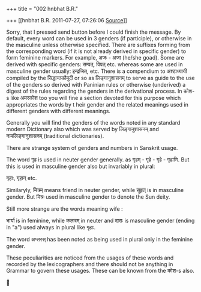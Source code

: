 +++
title = "002 hnbhat B.R."

+++
[[hnbhat B.R.	2011-07-27, 07:26:06 [Source](https://groups.google.com/g/samskrita/c/zHRxpySNgas)]]



Sorry, that I pressed send button before I could finish the message. By default, every word can be used in 3 genders (if participle), or otherwise in the masculine unless otherwise specified. There are suffixes forming from the corresponding word (if it is not already derived in specific gender) to form feminine markers. For example, अजः - अजा (he/she goad). Some are derived with specific genders: सम्पत्, विपत् etc. whereas some are used in masculine gender usually: इन्द्रजित्, etc. There is a compendium to अश्टाध्यायी compiled by the सिद्धान्तकौमुदी or so as लिङ्गानुशासनम् to serve as guide to the use of the genders so derived with Paninian rules or otherwise (underived) a digest of the rules regarding the genders in the derivational process. In कोश-s like अमरकोश too you will fine a section devoted for this purpose which appropriates the words by t heir gender and the related meanings used in different genders with different meanings.

  

Generally you will find the genders of the words noted in any standard modern Dictionary also which was served by लिङ्गानुशासनम् and नामलिङ्गानुशासनम् (traditional dictionaries). 

  

There are strange system of genders and numbers in Sanskrit usage.

  

The word गृह is used in neuter gender generally. as गृहम् - गृहे - गृहे - गृहाणि. But this is used in masculine gender also but invariably in plural:

  

गृहाः, गृहान् etc.

  

Similaryly, मित्रम् means friend in neuter gender, while सुहृत् is in masculine gender. But मित्रः used in masculine gender to denote the Sun deity.

  

Still more strange are the words meaning wife :

  

भार्या is in feminine, while कलत्रम् in neuter and दाराः is masculine gender (ending in "a") used always in plural like गृहाः.

  

The word अप्सरस् has been noted as being used in plural only in the feminine gender.

  

These peculiarities are noticed from the usages of these words and recorded by the lexicographers and there should not be anything in Grammar to govern these usages. These can be known from the कोश-s also.



